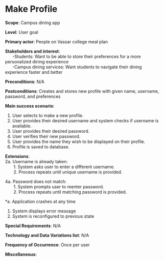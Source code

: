 # Make Profile

**Scope**: Campus dining app

**Level**: User goal

**Primary actor**: People on Vassar college meal plan

**Stakeholders and interest**:\
&nbsp;&nbsp;&nbsp;&nbsp;&nbsp;&nbsp;-Students: Want to be able to store their preferences for a more personalized dining experience\
&nbsp;&nbsp;&nbsp;&nbsp;&nbsp;&nbsp;-Campus dining services: Want students to navigate their dining experience faster and better

**Preconditions**: N/A

**Postconditions**: Creates and stores new profile with given name, username, password, and preferences

**Main success scenario**:
1. User selects to make a new profile.
2. User provides their desired username and system checks if username is available.
3. User provides their desired password.
4. User verifies their new password.
5. User provides the name they wish to be displayed on their profile.
6. Profile is saved to database.

**Extensions**: \
2a. Username is already taken:\
&nbsp;&nbsp;&nbsp;&nbsp;&nbsp;&nbsp; 1. System asks user to enter a different username.\
&nbsp;&nbsp;&nbsp;&nbsp;&nbsp;&nbsp;  2. Process repeats until unique username is provided.

4a. Password does not match:\
&nbsp;&nbsp;&nbsp;&nbsp;&nbsp;&nbsp; 1. System prompts user to reenter password.\
&nbsp;&nbsp;&nbsp;&nbsp;&nbsp;&nbsp; 2. Process repeats until matching password is provided.


*a. Application crashes at any time
1. System displays error message
2. System is reconfigured to previous state

**Special Requirements**: N/A

**Technology and Data Variations list**: N/A

**Frequency of Occurrence**: Once per user

**Miscellaneous**: